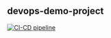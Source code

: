 ## devops-demo-project
[![CI-CD pipeline](https://github.com/wood-brandon/devops-demo-project/workflows/CI/badge.svg)](https://github.com/wood-brandon/devops-demo-project/actions/workflows/ci-cd-pipeline.yml)
